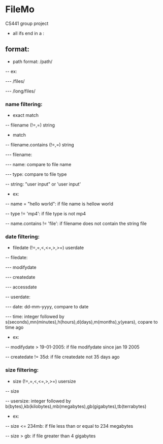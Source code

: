 # FileMo
CS441 group project

- all ifs end in a :

## format:

- path format: /path/

-- ex:

--- /files/

--- /long/files/

### name filtering:

- exact match

-- filename (!=,=) string

- match

-- filename.contains (!=,=) string

--- filename:

--- name: compare to file name

--- type: compare to file type

-- string: "user input" or 'user input'

- ex:

-- name = "hello world":			if file name is hellow world

-- type != 'mp4':					if file type is not mp4

-- name.contains != 'file':		if filename does not contain the string file

### date filtering:

- filedate (!=,=,<,<=,>,>=) userdate

-- filedate:

--- modifydate

--- createdate

--- accessdate

-- userdate:

--- date: dd-mm-yyyy, compare to date

--- time: integer followed by s(seconds),mn(minutes),h(hours),d(days),m(months),y(years), copare to time ago

- ex:

-- modifydate > 19-01-2005:		if file modifydate since jan 19 2005

-- createdate != 35d:				if file createdate not 35 days ago

### size filtering:

- size (!=,=,<,<=,>,>=) usersize

-- size

-- usersize: integer followed by b(bytes),kb(kilobytes),mb(megabytes),gb(gigabytes),tb(terrabytes)

- ex:

-- size <= 234mb:		if file less than or equal to 234 megabytes

-- size > gb:			if file greater than 4 gigabytes
